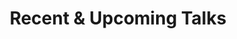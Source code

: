 ---
title: Recent & Upcoming Talks
cms_exclude: true
url: talk

# View
view: card

# Optional cover image (relative to `assets/media/` folder).
image:
  caption: ''
  filename: ''
---